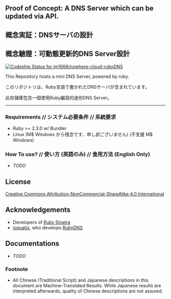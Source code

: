 ## Proof of Concept: A DNS Server which can be updated via API.
## 概念実証：DNSサーバの設計
## 概念驗證：可動態更新的DNS Server設計

[ ![Codeship Status for jm1666/nowhere-cloud-rubyDNS](https://app.codeship.com/projects/ff2b3060-adba-0134-3cb2-36e7a5ec89be/status?branch=master)](https://app.codeship.com/projects/192557)

This Repository hosts a mini DNS Server, powered by ruby.

このリポジトリは、Ruby言語で書かれたDNSサーバが含まれています。

此存儲庫包含一個使用Ruby編寫的迷你DNS Server。

---

### Requirements // システム必要条件 // 系統要求
* Ruby >= 2.3.0 w/ Bundler
* Linux (M$ Windows から残念です、申し訳ございません) (不支援 M$ Windows)

### How To use? // 使い方 (英語のみ) // 食用方法 (English Only)

* *TODO*

## License
[Creative Commons Attribution-NonCommercial-ShareAlike 4.0 International](https://creativecommons.org/licenses/by-nc-sa/4.0/)

## Acknowledgements
* Developers of [Ruby Sinatra](http://www.sinatrarb.com/)
* [ioquatix](https://github.com/ioquatix/), who develops [RubyDNS](https://github.com/ioquatix/rubydns)

## Documentations
* *TODO*

### Footnote
* All Chinese (Traditional Script) and Japanese descriptions in this document are Machine-Translated Results.
While Japanese results are interpreted afterwards, quality of Chinese descriptions are not assured.
